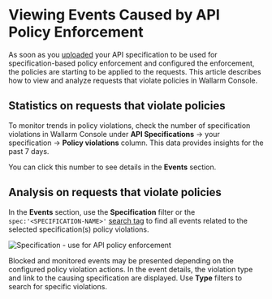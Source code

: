 # Viewing Events Caused by API Policy Enforcement

As soon as you [uploaded](setup.md) your API specification to be used for specification-based policy enforcement and configured the enforcement, the policies are starting to be applied to the requests. This article describes how to view and analyze requests that violate policies in Wallarm Console.

## Statistics on requests that violate policies

To monitor trends in policy violations, check the number of specification violations in Wallarm Console under **API Specifications** → your specification → **Policy violations** column. This data provides insights for the past 7 days.

You can click this number to see details in the **Events** section.

## Analysis on requests that violate policies 

In the **Events** section, use the **Specification** filter or the `spec:'<SPECIFICATION-NAME>'` [search tag](../user-guides/search-and-filters/use-search.md#search-by-specification) to find all events related to the selected specification(s) policy violations.

![Specification - use for API policy enforcement](../images/api-policies-enforcement/api-policies-enforcement-events.png)

Blocked and monitored events may be presented depending on the configured policy violation actions. In the event details, the violation type and link to the causing specification are displayed. Use **Type** filters to search for specific violations.
